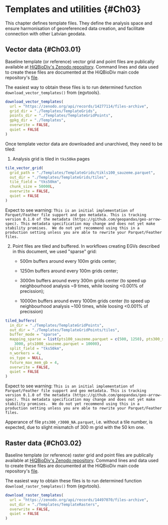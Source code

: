 # Templates and utilities {#Ch03}

This chapter defines template files. They define the analysis space and ensure 
harmonisation of georeferenced data creation, and facilitate connection with 
other Latvian geodata.

## Vector data  {#Ch03.01}

Baseline template (or reference) vector grid and point files are publically available 
at [HiQBioDiv's Zenodo repository](https://zenodo.org/records/14277114). Command lines 
and data used to create these files are documented at 
the HiQBioDiv main code repository's [file](https://github.com/aavotins/HiQBioDiv/blob/main/Templates/TemplateGrids_Vector.R).

The easiest way to obtain these files is to run determined 
function `download_vector_templates()` from {egvtools}.


``` r
download_vector_templates(
  url = "https://zenodo.org/api/records/14277114/files-archive",
  grid_dir = "./Templates/TemplateGrids",
  points_dir = "./Templates/TemplateGridPoints",
  gpkg_dir = "./Templates",
  overwrite = FALSE,
  quiet = FALSE
)
```




Once template vector data are downloaded and unarchived, they need to be tiled:

1. Analysis grid is tiled in `tks50km` pages


``` r
tile_vector_grid(
  grid_path = "./Templates/TemplateGrids/tikls100_sauzeme.parquet",
  out_dir = "./Templates/TemplateGrids/tiles",
  tile_field = "tks50km",
  chunk_size = 50000L,
  overwrite = FALSE,
  quiet = FALSE
)
```


Expect to see warning:
`This is an initial implementation of Parquet/Feather file support and geo metadata. This is tracking version 0.1.0
of the metadata (https://github.com/geopandas/geo-arrow-spec). This metadata specification may change and does not
yet make stability promises.  We do not yet recommend using this in a production setting unless you are able to
rewrite your Parquet/Feather files.`


2. Point files are tiled and buffered. In workflows creating EGVs described in this document, 
we used "sparse" grid:

    - 500m buffers around every 100m grids center;
    
    - 1250m buffers around every 100m grids center;
    
    - 3000m buffers around every 300m grids center (to speed up neighbourhood analysis ~9 times, while loosing <0.001% of precission);
    
    - 10000m buffers around every 1000m grids center (to speed up neighbourhood analysis ~100 times, while loosing <0.001% of precission)


``` r
tiled_buffers(
  in_dir = "./Templates/TemplateGridPoints",
  out_dir = "./Templates/TemplateGridPoints/tiles",
  buffer_mode = "sparse",
  mapping_sparse = list(pts100_sauzeme.parquet = c(500, 1250), pts300_sauzeme.parquet =
    3000, pts1000_sauzeme.parquet = 10000),
  split_field = "tks50km",
  n_workers = 4,
  os_type = NULL,
  future_max_mem_gb = 4,
  overwrite = FALSE,
  quiet = FALSE
)
```

Expect to see warning:
`This is an initial implementation of Parquet/Feather file support and geo metadata. This is tracking version 0.1.0
of the metadata (https://github.com/geopandas/geo-arrow-spec). This metadata specification may change and does not
yet make stability promises.  We do not yet recommend using this in a production setting unless you are able to
rewrite your Parquet/Feather files.`

Apperance of file `pts300_r3000_NA.parquet`, i.e. without a tile number, is expected, 
due to slight mismatch of 300 m grid with the 50 km one.

## Raster data  {#Ch03.02}


Baseline template (or reference) raster grid and point files are publically available 
at [HiQBioDiv's Zenodo repository](https://zenodo.org/records/14497070). Command lines 
and data used to create these files are documented at 
the HiQBioDiv main code repository's [file](https://github.com/aavotins/HiQBioDiv/blob/main/Templates/TemplateGrids_Raster.R).

The easiest way to obtain these files is to run determined 
function `download_raster_templates()` from {egvtools}.


``` r
download_raster_templates(
  url = "https://zenodo.org/api/records/14497070/files-archive",
  out_dir = "./Templates/TemplateRasters",
  overwrite = FALSE,
  quiet = FALSE
)
```


